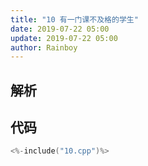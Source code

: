 ```yaml
---
title: "10 有一门课不及格的学生"
date: 2019-07-22 05:00
update: 2019-07-22 05:00
author: Rainboy
---
```


## 解析

## 代码

```c
<%-include("10.cpp")%>
```

